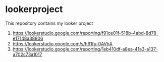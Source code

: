 # lookerproject
This repository contains my looker project

1. https://lookerstudio.google.com/reporting/f91ce01f-518b-4abd-8d78-e17148a38806
2. https://lookerstudio.google.com/s/h91fu-0AVhA
3. https://lookerstudio.google.com/reporting/1eb410df-a8ea-41a3-a137-a702c73a1017
   
